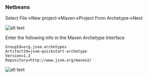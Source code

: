 ### Netbeans

Select File->New project->Maven->Project From Archetype->Next
    
![alt text](../images/netbeansArche.png "Netbeans Archetype Selection")

Enter the following info in the Maven Archetype Interface

    GroupId=org.jsxm.archetypes 
    ArtifactId=jsxm-quickstart-archetype 
    Version=1.3 
    Repository=http://www.jsxm.org/maven2/ 

![alt text](../images/netbeansArche2.png "JSXM example-archetype")